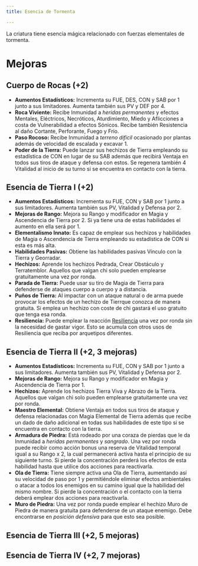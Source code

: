```yaml
---
title: Esencia de Tormenta

---
```


La criatura tiene esencia mágica relacionado con fuerzas elementales de tormenta.

# Mejoras

## Cuerpo de Rocas (+2)

- **Aumentos Estadísticos:** Incrementa su FUE, DES, CON y SAB por 1 junto a sus limitadores. Aumenta también sus PV y DEF por 4.
- **Roca Viviente:** Recibe Inmunidad a *heridas permanentes* y efectos Mentales, Eléctricos, Necróticos, Aturdimiento, Miedo y Aflicciones a costa de Vulnerabilidad a efectos Sónicos. Recibe también Resistencia al daño Cortante, Perforante, Fuego y Frío.
- **Paso Rocoso:** Recibe Inmunidad a *terreno difícil* ocasionado por plantas además de velocidad de escalada y excavar 1. 
- **Poder de la Tierra:** Puede lanzar sus hechizos de Tierra empleando su estadística de CON en lugar de su SAB además que recibirá Ventaja en todos sus tiros de ataque y defensa con estos. Se regenera también 4 Vitalidad al inicio de su turno si se encuentra en contacto con la tierra.

## Esencia de Tierra I (+2)

- **Aumentos Estadísticos:** Incrementa su FUE, CON y SAB por 1 junto a sus limitadores. Aumenta también sus PV, Vitalidad y Defensa por 2.
- **Mejoras de Rango:** Mejora su Rango y modificador en Magia y Ascendencia de Tierra por 2. Si ya tiene una de estas habilidades el aumento en ella será por 1. 
- **Elementalismo Innato:** Es capaz de emplear sus hechizos y habilidades de Magia o Ascendencia de Tierra empleando su estadística de CON si esta es más alta. 
- **Habilidades Pasivas:** Obtiene las habilidades pasivas Vínculo con la Tierra y Georradar. 
- **Hechizos:** Aprende los hechizos Pedrada, Crear Obstáculo y Terratemblor. Aquellos que valgan chi solo pueden emplearse gratuitamente una vez por ronda. 
- **Parada de Tierra:** Puede usar su tiro de Magia de Tierra para defenderse de ataques cuerpo a cuerpo y a distancia.
- **Puños de Tierra:** Al impactar con un ataque natural o de arma puede provocar los efectos de un hechizo de Tierrque conozca de manera gratuita. Si emplea un hechizo con coste de chi gastará el uso gratuito que tenga esa ronda.
- **Resiliencia:** Puede emplear la reacción [Resiliencia](../../rangos/combate/fortitud.md#resiliencia) una vez por ronda sin la necesidad de gastar vigor. Esto se acumula con otros usos de Resiliencia que reciba por arquetipos diferentes.

## Esencia de Tierra II (+2, 3 mejoras)

- **Aumentos Estadísticos:** Incrementa su FUE, CON y SAB por 1 junto a sus limitadores. Aumenta también sus PV, Vitalidad y Defensa por 2.
- **Mejoras de Rango:** Mejora su Rango y modificador en Magia y Ascendencia de Tierra por 1. 
- **Hechizos:** Aprende los hechizos Tierra Viva y Abrazo de la Tierra. Aquellos que valgan chi solo pueden emplearse gratuitamente una vez por ronda. 
- **Maestro Elemental:** Obtiene Ventaja en todos sus tiros de ataque y defensa relacionadas con Magia Elemental de Tierra además que recibe un dado de daño adicional en todas sus habilidades de este tipo si se encuentra en contacto con la tierra. 
- **Armadura de Piedra:** Está rodeado por una coraza de pierdas que le da Inmunidad a *heridas permanentes* y *sangrado*. Una vez por ronda puede recibir como acción bonus una reserva de Vitalidad temporal igual a su Rango x 2, la cual permanecerá activa hasta el principio de su siguiente turno. Si pierde la concentración perderá los efectos de esta habilidad hasta que utilice dos acciones para reactivarla. 
- **Ola de Tierra:** Tiene siempre activa una Ola de Tierra, aumentando así su velocidad de paso por 1 y permitiéndole eliminar efectos ambientales o atacar a todos los enemigos en su camino igual que la habilidad del mismo nombre. Si pierde la concentración o el contacto con la tierra deberá emplear dos acciones para reactivarla. 
- **Muro de Piedra:** Una vez por ronda puede emplear el hechizo Muro de Piedra de manera gratuita para defenderse de un ataque enemigo. Debe encontrarse en *posición defensiva* para que esto sea posible.

## Esencia de Tierra III (+2, 5 mejoras)

## Esencia de Tierra IV (+2, 7 mejoras)